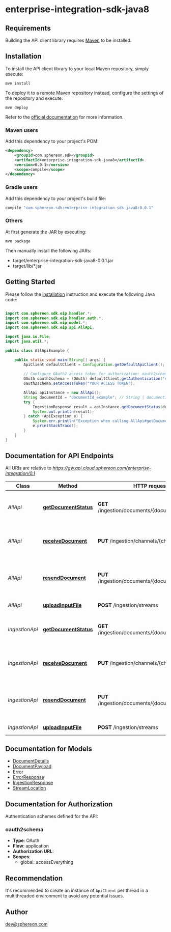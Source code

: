 # enterprise-integration-sdk-java8

## Requirements

Building the API client library requires [Maven](https://maven.apache.org/) to be installed.

## Installation

To install the API client library to your local Maven repository, simply execute:

```shell
mvn install
```

To deploy it to a remote Maven repository instead, configure the settings of the repository and execute:

```shell
mvn deploy
```

Refer to the [official documentation](https://maven.apache.org/plugins/maven-deploy-plugin/usage.html) for more information.

### Maven users

Add this dependency to your project's POM:

```xml
<dependency>
    <groupId>com.sphereon.sdk</groupId>
    <artifactId>enterprise-integration-sdk-java8</artifactId>
    <version>0.0.1</version>
    <scope>compile</scope>
</dependency>
```

### Gradle users

Add this dependency to your project's build file:

```groovy
compile "com.sphereon.sdk:enterprise-integration-sdk-java8:0.0.1"
```

### Others

At first generate the JAR by executing:

    mvn package

Then manually install the following JARs:

* target/enterprise-integration-sdk-java8-0.0.1.jar
* target/lib/*.jar

## Getting Started

Please follow the [installation](#installation) instruction and execute the following Java code:

```java

import com.sphereon.sdk.eip.handler.*;
import com.sphereon.sdk.eip.handler.auth.*;
import com.sphereon.sdk.eip.model.*;
import com.sphereon.sdk.eip.api.AllApi;

import java.io.File;
import java.util.*;

public class AllApiExample {

    public static void main(String[] args) {
        ApiClient defaultClient = Configuration.getDefaultApiClient();
        
        // Configure OAuth2 access token for authorization: oauth2schema
        OAuth oauth2schema = (OAuth) defaultClient.getAuthentication("oauth2schema");
        oauth2schema.setAccessToken("YOUR ACCESS TOKEN");

        AllApi apiInstance = new AllApi();
        String documentId = "documentId_example"; // String | documentId
        try {
            IngestionResponse result = apiInstance.getDocumentStatus(documentId);
            System.out.println(result);
        } catch (ApiException e) {
            System.err.println("Exception when calling AllApi#getDocumentStatus");
            e.printStackTrace();
        }
    }
}

```

## Documentation for API Endpoints

All URIs are relative to *https://gw.api.cloud.sphereon.com/enterprise-integration/0.1*

Class | Method | HTTP request | Description
------------ | ------------- | ------------- | -------------
*AllApi* | [**getDocumentStatus**](docs/AllApi.md#getDocumentStatus) | **GET** /ingestion/documents/{documentId}/status | Get the status of the given document id
*AllApi* | [**receiveDocument**](docs/AllApi.md#receiveDocument) | **PUT** /ingestion/channels/{channelName} | Push document to the ingestion queue
*AllApi* | [**resendDocument**](docs/AllApi.md#resendDocument) | **PUT** /ingestion/documents/{documentId}/resend | Resend document with the given document id
*AllApi* | [**uploadInputFile**](docs/AllApi.md#uploadInputFile) | **POST** /ingestion/streams | Upload a file
*IngestionApi* | [**getDocumentStatus**](docs/IngestionApi.md#getDocumentStatus) | **GET** /ingestion/documents/{documentId}/status | Get the status of the given document id
*IngestionApi* | [**receiveDocument**](docs/IngestionApi.md#receiveDocument) | **PUT** /ingestion/channels/{channelName} | Push document to the ingestion queue
*IngestionApi* | [**resendDocument**](docs/IngestionApi.md#resendDocument) | **PUT** /ingestion/documents/{documentId}/resend | Resend document with the given document id
*IngestionApi* | [**uploadInputFile**](docs/IngestionApi.md#uploadInputFile) | **POST** /ingestion/streams | Upload a file


## Documentation for Models

 - [DocumentDetails](docs/DocumentDetails.md)
 - [DocumentPayload](docs/DocumentPayload.md)
 - [Error](docs/Error.md)
 - [ErrorResponse](docs/ErrorResponse.md)
 - [IngestionResponse](docs/IngestionResponse.md)
 - [StreamLocation](docs/StreamLocation.md)


## Documentation for Authorization

Authentication schemes defined for the API:
### oauth2schema

- **Type**: OAuth
- **Flow**: application
- **Authorization URL**: 
- **Scopes**: 
  - global: accessEverything


## Recommendation

It's recommended to create an instance of `ApiClient` per thread in a multithreaded environment to avoid any potential issues.

## Author

dev@sphereon.com

